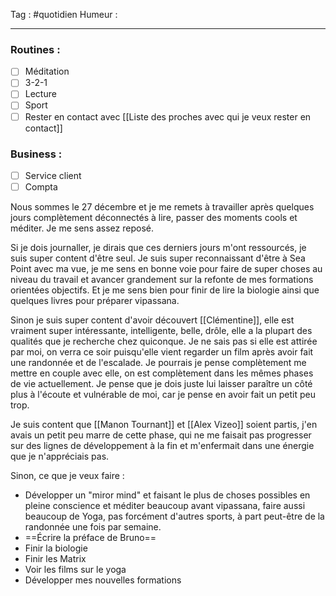 Tag : #quotidien 
Humeur : 
***

### Routines : 
- [ ] Méditation
- [ ] 3-2-1
- [ ] Lecture
- [ ] Sport
- [ ] Rester en contact avec [[Liste des proches avec qui je veux rester en contact]]

### Business : 
- [ ] Service client 
- [ ] Compta 

Nous sommes le 27 décembre et je me remets à travailler après quelques jours complètement déconnectés à lire, passer des moments cools et méditer. 
Je me sens assez reposé. 

Si je dois journaller, je dirais que ces derniers jours m'ont ressourcés, je suis super content d'être seul. Je suis super reconnaissant d'être à Sea Point avec ma vue, je me sens en bonne voie pour faire de super choses au niveau du travail et avancer grandement sur la refonte de mes formations orientées objectifs. Et je me sens bien pour finir de lire la biologie ainsi que quelques livres pour préparer vipassana.

Sinon je suis super content d'avoir découvert [[Clémentine]], elle est vraiment super intéressante, intelligente, belle, drôle, elle a la plupart des qualités que je recherche chez quiconque. Je ne sais pas si elle est attirée par moi, on verra ce soir puisqu'elle vient regarder un film après avoir fait une randonnée et de l'escalade. Je pourrais je pense complètement me mettre en couple avec elle, on est complètement dans les mêmes phases de vie actuellement. Je pense que je dois juste lui laisser paraître un côté plus à l'écoute et vulnérable de moi, car je pense en avoir fait un petit peu trop. 

Je suis content que [[Manon Tournant]] et [[Alex Vizeo]] soient partis, j'en avais un petit peu marre de cette phase, qui ne me faisait pas progresser sur des lignes de développement à la fin et m'enfermait dans une énergie que je n'appréciais pas. 

Sinon, ce que je veux faire : 
- Développer un "miror mind" et faisant le plus de choses possibles en pleine conscience et méditer beaucoup avant vipassana, faire aussi beaucoup de Yoga, pas forcément d'autres sports, à part peut-être de la randonnée une fois par semaine. 
- ==Écrire la préface de Bruno==
- Finir la biologie
- Finir les Matrix
- Voir les films sur le yoga
- Développer mes nouvelles formations


